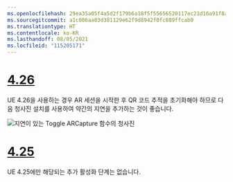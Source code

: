 ```yaml
---
ms.openlocfilehash: 29ea35a05f4a5d2f179b6a18f5f55656520117ec21d16a91f8a66241ddb540fc
ms.sourcegitcommit: a1c086aa83d381129e62f9d8942f0fc889ffcab0
ms.translationtype: HT
ms.contentlocale: ko-KR
ms.lasthandoff: 08/05/2021
ms.locfileid: "115205171"
---
```

# <a name="426"></a>[4.26](#tab/426)

UE 4.26을 사용하는 경우 AR 세션을 시작한 후 QR 코드 추적을 초기화해야 하므로 다음 청사진 설치를 사용하여 약간의 지연을 추가하는 것이 좋습니다.

![지연이 있는 Toggle ARCapture 함수의 청사진](../images/qr-codes-img-01.png)

# <a name="425"></a>[4.25](#tab/425)

UE 4.25에만 해당되는 추가 활성화 단계는 없습니다.


